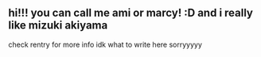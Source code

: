 
hi!!! you can call me ami or marcy! :D and i really like mizuki akiyama
-- 

check rentry for more info idk what to write here sorryyyyy
